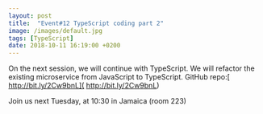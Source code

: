 ```yaml
---
layout: post
title:  "Event#12 TypeScript coding part 2"
image: /images/default.jpg
tags: [TypeScript]
date: 2018-10-11 16:19:00 +0200
---
```


On the next session, we will continue with TypeScript. We will refactor the existing microservice from JavaScript to TypeScript. GitHub repo:[ http://bit.ly/2Cw9bnL]( http://bit.ly/2Cw9bnL)

Join us next Tuesday, at 10:30 in Jamaica (room 223)